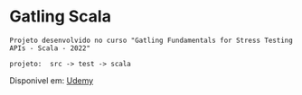 Gatling Scala
=============================================

    Projeto desenvolvido no curso "Gatling Fundamentals for Stress Testing APIs - Scala - 2022"
    
    projeto:  src -> test -> scala
    
Disponivel em: [Udemy](https://www.udemy.com/course/gatling-fundamentals/)
